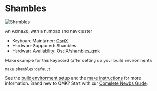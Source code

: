 # Shambles

![Shambles](https://i.imgur.com/aTEHQpzl.jpg)

An Alpha28, with a numpad and nav cluster

* Keyboard Maintainer: [OsciX](https://github.com/OsciX)
* Hardware Supported: Shambles
* Hardware Availability: [OsciX/shambles_qmk](https://github.com/OsciX/shambles_qmk)

Make example for this keyboard (after setting up your build environment):

    make shambles:default

See the [build environment setup](https://docs.qmk.fm/#/getting_started_build_tools) and the [make instructions](https://docs.qmk.fm/#/getting_started_make_guide) for more information. Brand new to QMK? Start with our [Complete Newbs Guide](https://docs.qmk.fm/#/newbs).
